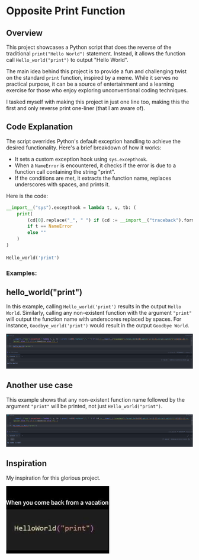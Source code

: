 # Opposite Print Function

## Overview

This project showcases a Python script that does the reverse of the traditional `print("Hello World")` statement. Instead, it allows the function call `Hello_world("print")` to output "Hello World".

The main idea behind this project is to provide a fun and challenging twist on the standard `print` function, inspired by a meme. While it serves no practical purpose, it can be a source of entertainment and a learning exercise for those who enjoy exploring unconventional coding techniques.

I tasked myself with making this project in just one line too, making this the first and only reverse print one-liner (that I am aware of).

## Code Explanation

The script overrides Python's default exception handling to achieve the desired functionality. Here's a brief breakdown of how it works:

- It sets a custom exception hook using `sys.excepthook`.
- When a `NameError` is encountered, it checks if the error is due to a function call containing the string "print".
- If the conditions are met, it extracts the function name, replaces underscores with spaces, and prints it.

Here is the code:

```python
__import__("sys").excepthook = lambda t, v, tb: (
    print(
        (cd[0].replace("_", " ") if (cd := __import__("traceback").format_tb(tb)[0].split('\n')[-2].strip().split("("))[1][1:-2] == "print" else "")
        if t == NameError
        else ""
    )
)

Hello_world('print')
```

### Examples:

## hello_world("print")
In this example, calling `Hello_world('print')` results in the output `Hello World`. Similarly, calling any non-existent function with the argument `"print"` will output the function name with underscores replaced by spaces. For instance, `Goodbye_world('print')` would result in the output `Goodbye World`.

![Code Screenshot](./helloworld.png)

## Another use case
This example shows that any non-existent function name followed by the argument `"print"` will be printed, not just `Hello_world("print")`.

![Code Screenshot](./myname.png)

## Inspiration
My inspiration for this glorious project.

![Code Screenshot](./meme.jpeg)
